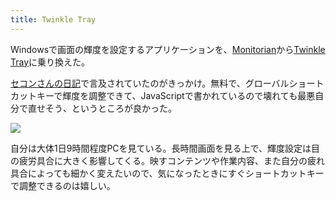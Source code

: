 ```yaml
---
title: Twinkle Tray
---
```

Windowsで画面の輝度を設定するアプリケーションを、[Monitorian](https://apps.microsoft.com/store/detail/monitorian/9NW33J738BL0)から[Twinkle Tray](https://apps.microsoft.com/store/detail/twinkle-tray-brightness-slider/9PLJWWSV01LK)に乗り換えた。

[セコンさんの日記](https://secon.dev/entry/2022/06/02/210000/)で言及されていたのがきっかけ。無料で、グローバルショートカットキーで輝度を調整できて、JavaScriptで書かれているので壊れても最悪自分で直せそう、というところが良かった。

![](https://lh3.googleusercontent.com/docs/ADP-6oHVDG4p1jTPKTHpcAxTMXZex7CW_4IFbWXrxu9VHfq8ViENBZZt2QeaJZJZSlEQw59WghkaeHhaHzJqQX7mwS9MrgClMLIC4LOJmy1uMraNlz31reauDu1jtaxbii9jtzzH__5cChId0vzrow1_uKWoB_yKzSHqfm48aMcWNEFWong6mG3044_av5tDSbiN9JvUoyJVHL7SoP6Qa7huDQQ9SbPeK0ZF7DSv_yMmEgRjDqNYHRqEHIJcTYdTcE3kfdPtZ0vsKcTnAQM4oZUAk9VlJhjQY6qKrbydIcqwSg7SQcA3UcEiQBcjHnsdfi40VS5oHktZ84bzk8LCbo1TpzV0NUhKGvQUDsS_T5s0gruBrpCwGNkmRho0ECE8AOjsxySpEEQEPkj5VbQf_OqjQW1KloqVq-lOgo9OcYC-CBORG2mWEPYkL9tRqK9odY7epziDcUorGDbiT2QwlT4XWd3LC-zZYCCQdZ5Fg-_vqUF5Oavsx_kJ-856D3otjR_xZVjNwspHB_TczFe-TwOMSGFQRqRfNl4LHKmusO_ahxlCjdR_t-JZdYslSrj8_BxFNPY3kdpOL869loQ49U8maPz_Fv7xBmqdmZw0YCU9fyqPob-BFoeg9IfGH3ic0-IHtVaJZNpNBQWZnZs8PBdJD4ycMAmY5piVdaVEPyoHzhDsImK3OvzZrUX7DATBZUyVbu6aTIvQlaQiSiDZxO1JwRaww_vxcfg0uqDDHlEPjn_6FlGBLmrev1Nd2Hv2k-4YXOAYz1Hc20ptQEyWXHTqf-ihnvNrWLhePWXjkgB16JPz_dpYkukKiE_--zdvzgOG8wSTS9QG7tfi9seubLF4cauWEMBEl7VkS9FXINiDDlHCiAxeGwl0GrWkHy91sYub7hmk5X8x9KlEW9d28rnzcExFIazV9bS-9RId0NvsGWZg2DCbTNfW_J0RBCJ5a34nz7PAFiqSeYtEKYeuYp5OeQTAHMuHiaTM52VBPFOpLnDTJJGdhLU6BModV9ddnsnKl1yg3b6D8lHcJHtkcvI40b8EVv26PFeZPrDtDEV53uxqVOlb2cRtn5s4hI_gCv9wo-LXXdjVhwK_WO4waRm-bHyW-LYy1v-iZrDCEpmHV9JU-jVf-u_orUdIWaECtZwWk2WQqfXDGie2WJQVj1q0WGj-EKswlttH7pcugG7hp5XBaPp5yg0N2L9qcwQnX5mJccdP6xx9V4ajCiqCCsm2O-wgoY4-TMAHMIVlWKm46HEi98ML)

自分は大体1日9時間程度PCを見ている。長時間画面を見る上で、輝度設定は目の疲労具合に大きく影響してくる。映すコンテンツや作業内容、また自分の疲れ具合によっても細かく変えたいので、気になったときにすぐショートカットキーで調整できるのは嬉しい。

